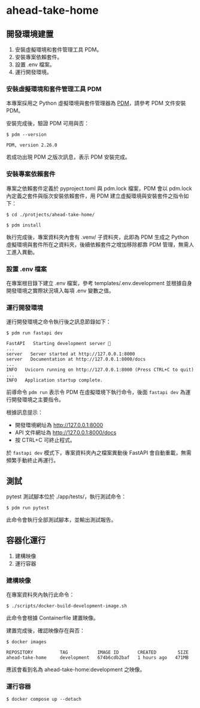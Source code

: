 # ahead-take-home


## 開發環境建置

1. 安裝虛擬環境和套件管理工具 PDM。
2. 安裝專案依賴套件。
3. 設置 .env 檔案。
4. 運行開發環境。

### 安裝虛擬環境和套件管理工具 PDM

本專案採用之 Python 虛擬環境與套件管理器為 [PDM](https://github.com/pdm-project/pdm)，請參考 PDM 文件安裝 PDM。

安裝完成後，驗證 PDM 可用與否：

```shell
$ pdm --version

PDM, version 2.26.0
```

若成功出現 PDM 之版次訊息，表示 PDM 安裝完成。

### 安裝專案依賴套件

專案之依賴套件定義於 pyproject.toml 與 pdm.lock 檔案，PDM 會以 pdm.lock 內定義之套件與版次安裝依賴套件，用 PDM 建立虛擬環境與安裝套件之指令如下：

```shell
$ cd ./protjects/ahead-take-home/

$ pdm install
```

執行完成後，專案資料夾內會有 .venv/ 子資料夾，此即為 PDM 生成之 Python 虛擬環境與套件所在之資料夾，後續依賴套件之增加移除都靠 PDM 管理，無需人工進入異動。

### 設置 .env 檔案

在專案根目錄下建立 .env 檔案，參考 templates/.env.development 並根據自身開發環境之實際狀況填入每項 .env 變數之值。

### 運行開發環境

運行開發環境之命令執行後之訊息節錄如下：

```shell
$ pdm run fastapi dev

FastAPI   Starting development server 🚀
...
server   Server started at http://127.0.0.1:8000
server   Documentation at http://127.0.0.1:8000/docs
...
INFO   Uvicorn running on http://127.0.0.1:8000 (Press CTRL+C to quit)
...
INFO   Application startup complete.
```

前導命令 `pdm run` 表示令 PDM 在虛擬環境下執行命令，後面 `fastapi dev` 為運行開發環境之主要指令。

根據訊息提示：

- 開發環境網址為 http://127.0.0.1:8000
- API 文件網址為 http://127.0.0.1:8000/docs
- 按 CTRL+C 可終止程式。

於 `fastapi dev` 模式下，專案資料夾內之檔案異動後 FastAPI 會自動重載，無需頻繁手動終止再運行。


## 測試

pytest 測試腳本位於 ./app/tests/，執行測試命令：

```shell
$ pdm run pytest
```

此命令會執行全部測試腳本，並輸出測試報告。


## 容器化運行

1. 建構映像
2. 運行容器

### 建構映像

在專案資料夾內執行此命令：

```shell
$ ./scripts/docker-build-development-image.sh
```

此命令會根據 Containerfile 建置映像。

建置完成後，確認映像存在與否：

```shell
$ docker images

REPOSITORY          TAG           IMAGE ID       CREATED        SIZE
ahead-take-home     development   674b6cdb2baf   1 hours ago   471MB
```

應該會看到名為 ahead-take-home:development 之映像。

### 運行容器

```shell
$ docker compose up --detach
```

